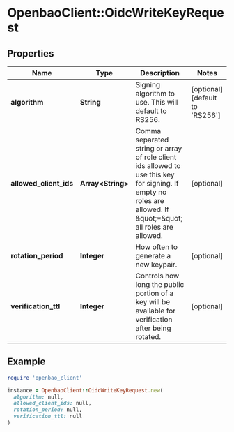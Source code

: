 # OpenbaoClient::OidcWriteKeyRequest

## Properties

| Name | Type | Description | Notes |
| ---- | ---- | ----------- | ----- |
| **algorithm** | **String** | Signing algorithm to use. This will default to RS256. | [optional][default to &#39;RS256&#39;] |
| **allowed_client_ids** | **Array&lt;String&gt;** | Comma separated string or array of role client ids allowed to use this key for signing. If empty no roles are allowed. If \&quot;*\&quot; all roles are allowed. | [optional] |
| **rotation_period** | **Integer** | How often to generate a new keypair. | [optional] |
| **verification_ttl** | **Integer** | Controls how long the public portion of a key will be available for verification after being rotated. | [optional] |

## Example

```ruby
require 'openbao_client'

instance = OpenbaoClient::OidcWriteKeyRequest.new(
  algorithm: null,
  allowed_client_ids: null,
  rotation_period: null,
  verification_ttl: null
)
```

